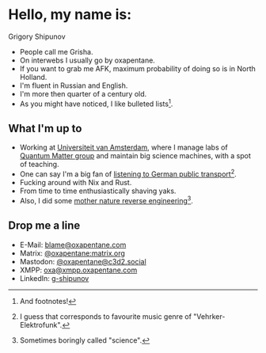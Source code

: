 # Hello, my name is:

Grigory Shipunov

- People call me Grisha.
- On interwebs I usually go by oxapentane.
- If you want to grab me AFK, maximum probability of doing so is in North Holland.
- I'm fluent in Russian and English.
- I'm more then quarter of a century old.
- As you might have noticed, I like bulleted lists[^0].

[^0]: And footnotes!

## What I'm up to

- Working at [Universiteit van Amsterdam](https://iop.uva.nl), where I manage labs of [Quantum Matter group](https://iop.uva.nl/research/research-programs/quantum-materials/quantum-materials.html) and maintain big science machines, with a spot of teaching.
- One can say I'm a big fan of [listening to German public transport](https://github.com/tlm-solutions)[^funk].
- Fucking around with Nix and Rust.
- From time to time enthusiastically shaving yaks.
- Also, I did some [mother nature reverse engineering](https://scholar.google.com/citations?user=Kg8kRBcAAAAJ&hl=en&oi=ao)[^1].

[^1]: Sometimes boringly called "science".
[^funk]: I guess that corresponds to favourite music genre of "Vehrker-Elektrofunk".

## Drop me a line

- E-Mail: [blame@oxapentane.com](mailto:blame@oxapentane.com)
- Matrix: [@oxapentane:matrix.org](https://matrix.to/#/@oxapentane:matrix.org)
- Mastodon: [@oxapentane@c3d2.social](https://c3d2.social/@oxapentane)
- XMPP: oxa@xmpp.oxapentane.com
- LinkedIn: [g-shipunov](https://www.linkedin.com/in/g-shipunov/)

